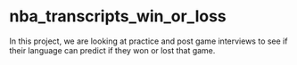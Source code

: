 # nba_transcripts_win_or_loss
In this project, we are looking at practice and post game interviews to see if their language can predict if they won or lost that game. 
